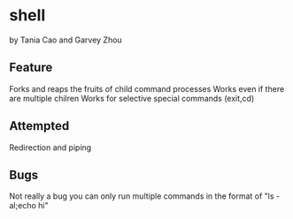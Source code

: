 # shell
by Tania Cao and Garvey Zhou

## Feature
  Forks and reaps the fruits of child command processes
     Works even if there are multiple chilren
  Works for selective special commands (exit,cd)
  
## Attempted
  Redirection and piping
  
## Bugs
  Not really a bug you can only run multiple commands in the format of "ls -al;echo hi"
  
